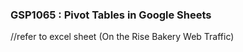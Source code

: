 ### GSP1065 : Pivot Tables in Google Sheets


//refer to excel sheet (On the Rise Bakery Web Traffic)
